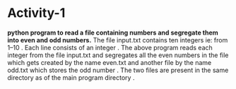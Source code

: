 # **Activity-1**
**python program to read a file containing numbers and segregate them into even and odd numbers.**
The file input.txt contains ten integers ie: from 1–10 . Each line consists of an integer .
The above program reads each integer from the file input.txt and segregates all the even numbers in the file which gets created by the name even.txt and another file by the name odd.txt which stores the odd number . The two files are present in the same directory as of the main program directory .
